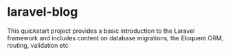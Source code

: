 # laravel-blog
This quickstart project provides a basic introduction to the Laravel framework and includes content on database migrations, the Eloquent ORM, routing, validation etc
